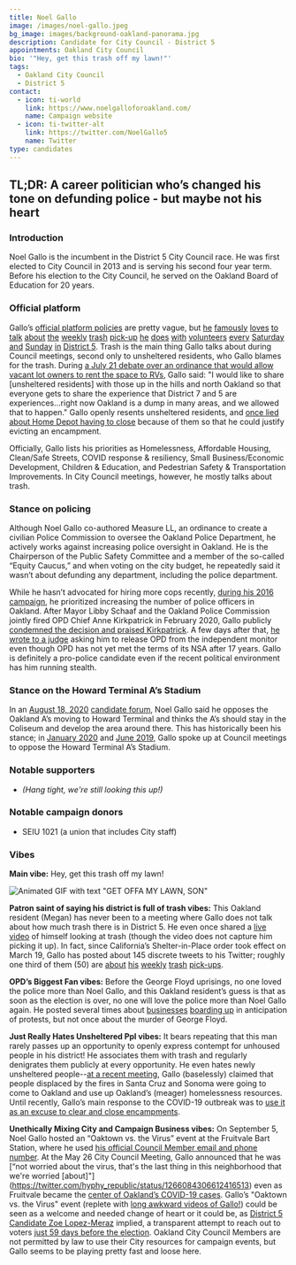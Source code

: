 ```yaml
---
title: Noel Gallo
image: /images/noel-gallo.jpeg
bg_image: images/background-oakland-panorama.jpg
description: Candidate for City Council - District 5
appointments: Oakland City Council
bio: '"Hey, get this trash off my lawn!"'
tags:
  - Oakland City Council
  - District 5
contact:
  - icon: ti-world
    link: https://www.noelgalloforoakland.com/
    name: Campaign website
  - icon: ti-twitter-alt
    link: https://twitter.com/NoelGallo5
    name: Twitter
type: candidates
---
```

## TL;DR: A career politician who’s changed his tone on defunding police - but maybe not his heart

### Introduction

Noel Gallo is the incumbent in the District 5 City Council race. He was first elected to City Council in 2013 and is serving his second four year term. Before his election to the City Council, he served on the Oakland Board of Education for 20 years.

### Official platform

Gallo’s [official platform policies](https://www.noelgalloforoakland.com/priorities) are pretty vague, but [he](https://twitter.com/NoelGallo5/status/1300228782700204032) [famously](https://twitter.com/NoelGallo5/status/1300124860153094144) [loves](https://twitter.com/NoelGallo5/status/1300124860153094144) [to](https://twitter.com/NoelGallo5/status/1297300464552144896) [talk](https://twitter.com/NoelGallo5/status/1295471244595224576) [about](https://twitter.com/NoelGallo5/status/1295201695715098624) [the](https://twitter.com/NoelGallo5/status/1294783732042194944) [weekly](https://twitter.com/NoelGallo5/status/1292663717004369921) [trash](https://twitter.com/NoelGallo5/status/1292262700127416321) [pick-up](https://twitter.com/NoelGallo5/status/1290123455673769984) [he](https://twitter.com/NoelGallo5/status/1289780852948271105) [does](https://twitter.com/NoelGallo5/status/1287592711101378560) [with](https://twitter.com/NoelGallo5/status/1287228585195970560) [volunteers](https://twitter.com/NoelGallo5/status/1285051494924840960) [every](https://twitter.com/NoelGallo5/status/1284684800947699713) [Saturday](https://twitter.com/NoelGallo5/status/1282487111380131840) [and](https://twitter.com/NoelGallo5/status/1282169381774974977) [Sunday](https://twitter.com/NoelGallo5/status/1279877697041166336) [in](https://twitter.com/NoelGallo5/status/1279559991439974400) [District 5](https://twitter.com/NoelGallo5/status/1277457566394544128). Trash is the main thing Gallo talks about during Council meetings, second only to unsheltered residents, who Gallo blames for the trash. During [a July 21 debate over an ordinance that would allow vacant lot owners to rent the space to RVs](https://twitter.com/DarwinBondGraha/status/1285742647080914944), Gallo said: "I would like to share \[unsheltered residents] with those up in the hills and north Oakland so that everyone gets to share the experience that District 7 and 5 are experiences...right now Oakland is a dump in many areas, and we allowed that to happen." Gallo openly resents unsheltered residents, and [once lied about Home Depot having to close](https://twitter.com/hyphy_republic/status/1120710552387325952?s=20) because of them so that he could justify evicting an encampment.

Officially, Gallo lists his priorities as Homelessness, Affordable Housing, Clean/Safe Streets, COVID response & resiliency, Small Business/Economic Development, Children & Education, and Pedestrian Safety & Transportation Improvements. In City Council meetings, however, he mostly talks about trash.

### Stance on policing

Although Noel Gallo co-authored Measure LL, an ordinance to create a civilian Police Commission to oversee the Oakland Police Department, he actively works against increasing police oversight in Oakland. He is the Chairperson of the Public Safety Committee and a member of the so-called “Equity Caucus,” and when voting on the city budget, he repeatedly said it wasn’t about defunding any department, including the police department.

While he hasn’t advocated for hiring more cops recently, [during his 2016 campaign](https://ballotpedia.org/Noel_Gallo), he prioritized increasing the number of police officers in Oakland. After Mayor Libby Schaaf and the Oakland Police Commission jointly fired OPD Chief Anne Kirkpatrick in February 2020, Gallo publicly [condemned the decision and praised Kirkpatrick](https://abc7news.com/oakland-police-chief-anne-kirkpatrick-fired-mayor-libby-schaaf-city-council-reacts-to-firing-kirkpatricks/5956010/). A few days after that, [he wrote to a judge](https://twitter.com/OKcouncil/status/1234485943849013248?s=20) asking him to release OPD from the independent monitor even though OPD has not yet met the terms of its NSA after 17 years. Gallo is definitely a pro-police candidate even if the recent political environment has him running stealth.

### Stance on the Howard Terminal A’s Stadium

In an [August 18, 2020](https://twitter.com/tdlove5/status/1295921885838897152?s=20) [candidate forum](https://twitter.com/hyphy_republic/status/1295917915124846592?s=20), Noel Gallo said he opposes the Oakland A’s moving to Howard Terminal and thinks the A’s should stay in the Coliseum and develop the area around there. This has historically been his stance; in [January 2020](https://twitter.com/hyphy_republic/status/1219844030843932672?s=20) and [June 2019](https://twitter.com/hyphy_republic/status/1138961351714398209?s=20), Gallo spoke up at Council meetings to oppose the Howard Terminal A’s Stadium.

### Notable supporters

* *(Hang tight, we're still looking this up!)*

### Notable campaign donors

* SEIU 1021 (a union that includes City staff)

### Vibes

**Main vibe:** Hey, get this trash off my lawn!

![Animated GIF with text "GET OFFA MY LAWN, SON"](/images/gallo-trash.gif)

**Patron saint of saying his district is full of trash vibes:** This Oakland resident (Megan) has never been to a meeting where Gallo does not talk about how much trash there is in District 5. He even once shared a [live video](https://twitter.com/NoelGallo5/status/1300124860153094144?s=20) of himself looking at trash (though the video does not capture him picking it up). In fact, since California’s Shelter-in-Place order took effect on March 19, Gallo has posted about 145 discrete tweets to his Twitter; roughly one third of them (50) are [about](https://twitter.com/NoelGallo5/status/1259308764039016449?s=20) [his](https://twitter.com/NoelGallo5/status/1266832215947669504?s=20) [weekly](https://twitter.com/NoelGallo5/status/1292663717004369921?s=20) [trash](https://twitter.com/NoelGallo5/status/1294783732042194944?s=20) [pick-ups](https://twitter.com/NoelGallo5/status/1297732204374536192?s=20).

**OPD’s Biggest Fan vibes:** Before the George Floyd uprisings, no one loved the police more than Noel Gallo, and this Oakland resident’s guess is that as soon as the election is over, no one will love the police more than Noel Gallo again. He posted several times about [businesses](https://twitter.com/NoelGallo5/status/1267649864256479232?s=20) [boarding up](https://twitter.com/NoelGallo5/status/1269278256349343744?s=20) in anticipation of protests, but not once about the murder of George Floyd.

**Just Really Hates Unsheltered Ppl vibes:** It bears repeating that this man rarely passes up an opportunity to openly express contempt for unhoused people in his district! He associates them with trash and regularly denigrates them publicly at every opportunity. He even hates newly unsheltered people--[at a recent meeting](https://twitter.com/hyphy_republic/status/1299389487634501632?s=20), Gallo (baselessly) claimed that people displaced by the fires in Santa Cruz and Sonoma were going to come to Oakland and use up Oakland’s (meager) homelessness resources. Until recently, Gallo’s main response to the COVID-19 outbreak was to [use it as an excuse to clear and close encampments](https://twitter.com/NoelGallo5/status/1238640677497389057?s=20).

**Unethically Mixing City and Campaign Business vibes:** On September 5, Noel Gallo hosted an “Oaktown vs. the Virus” event at the Fruitvale Bart Station, where he used [his official Council Member email and phone number](https://www.facebook.com/noelgallodistrict5/posts/3748440245168100). At the May 26 City Council Meeting, Gallo announced that he was \[“not worried about the virus, that's the last thing in this neighborhood that we're worried [about]"](https://twitter.com/hyphy_republic/status/1266084306612416513) even as Fruitvale became the [center of Oakland’s COVID-19 cases](https://www.mercurynews.com/2020/08/09/coronavirus-exploded-latinx-residents-oakland-fruitvale/). Gallo’s "Oaktown vs. the Virus" event (replete with [long awkward videos of Gallo!](https://www.facebook.com/noelgallodistrict5/videos/3314300105357541)) could be seen as a welcome and needed change of heart or it could be, as [District 5 Candidate Zoe Lopez-Meraz](https://www.oakmtg.club/candidates/zoe-lopez-meraz/) implied, a transparent attempt to reach out to voters [just 59 days before the election](https://twitter.com/zoelopezmeraz/status/1302364880717053953). Oakland City Council Members are not permitted by law to use their City resources for campaign events, but Gallo seems to be playing pretty fast and loose here.